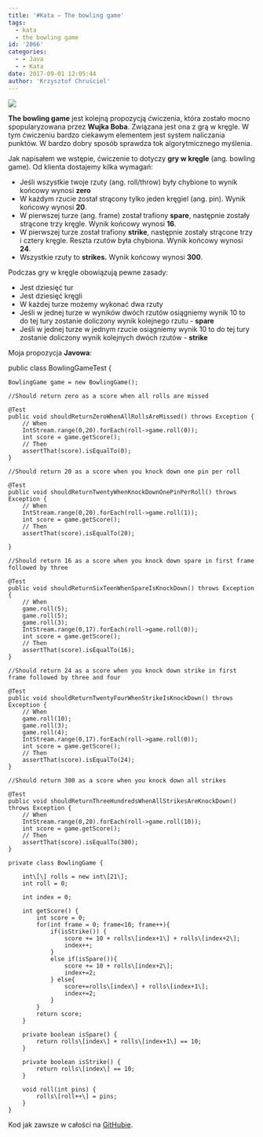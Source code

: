```yaml
---
title: '#Kata – The bowling game'
tags:
  - kata
  - the bowling game
id: '2066'
categories:
  - - Java
  - - Kata
date: 2017-09-01 12:05:44
author: 'Krzysztof Chruściel'
---
```


[![](http://codecouple.pl/wp-content/uploads/2017/08/katas.png)](http://codecouple.pl/wp-content/uploads/2017/08/katas.png)

**The bowling game** jest kolejną propozycją ćwiczenia, która zostało mocno spopularyzowana przez **Wujka Boba**. Związana jest ona z grą w kręgle. W tym ćwiczeniu bardzo ciekawym elementem jest system naliczania punktów. W bardzo dobry sposób sprawdza tok algorytmicznego myślenia.
<!-- more -->
Jak napisałem we wstępie, ćwiczenie to dotyczy **gry w kręgle** (ang. bowling game). Od klienta dostajemy kilka wymagań:

*   Jeśli wszystkie twoje rzuty (ang. roll/throw) były chybione to wynik końcowy wynosi **zero**
*   W każdym rzucie został strącony tylko jeden kręgiel (ang. pin). Wynik końcowy wynosi **20**.
*   W pierwszej turze (ang. frame) został trafiony **spare**, następnie zostały strącone trzy kręgle. Wynik końcowy wynosi **16**.
*   W pierwszej turze został trafiony **strike**, następnie zostały strącone trzy i cztery kręgle. Reszta rzutów była chybiona. Wynik końcowy wynosi **24**.
*   Wszystkie rzuty to **strikes.** Wynik końcowy wynosi **300**.

Podczas gry w kręgle obowiązują pewne zasady:

*   Jest dziesięć tur
*   Jest dziesięć kręgli
*   W każdej turze możemy wykonać dwa rzuty
*   Jeśli w jednej turze w wyników dwóch rzutów osiągniemy wynik 10 to do tej tury zostanie doliczony wynik kolejnego rzutu - **spare**
*   Jeśli w jednej turze w jednym rzucie osiągniemy wynik 10 to do tej tury zostanie doliczony wynik kolejnych dwóch rzutów - **strike**

Moja propozycja **Javowa**:

public class BowlingGameTest {

    BowlingGame game = new BowlingGame();

    //Should return zero as a score when all rolls are missed

    @Test
    public void shouldReturnZeroWhenAllRollsAreMissed() throws Exception {
        // When
        IntStream.range(0,20).forEach(roll->game.roll(0));
        int score = game.getScore();
        // Then
        assertThat(score).isEqualTo(0);
    }

    //Should return 20 as a score when you knock down one pin per roll

    @Test
    public void shouldReturnTwentyWhenKnockDownOnePinPerRoll() throws Exception {
        // When
        IntStream.range(0,20).forEach(roll->game.roll(1));
        int score = game.getScore();
        // Then
        assertThat(score).isEqualTo(20);

    }

    //Should return 16 as a score when you knock down spare in first frame followed by three

    @Test
    public void shouldReturnSixTeenWhenSpareIsKnockDown() throws Exception {
        // When
        game.roll(5);
        game.roll(5);
        game.roll(3);
        IntStream.range(0,17).forEach(roll->game.roll(0));
        int score = game.getScore();
        // Then
        assertThat(score).isEqualTo(16);
    }

    //Should return 24 as a score when you knock down strike in first frame followed by three and four

    @Test
    public void shouldReturnTwentyFourWhenStrikeIsKnockDown() throws Exception {
        // When
        game.roll(10);
        game.roll(3);
        game.roll(4);
        IntStream.range(0,17).forEach(roll->game.roll(0));
        int score = game.getScore();
        // Then
        assertThat(score).isEqualTo(24);
    }

    //Should return 300 as a score when you knock down all strikes

    @Test
    public void shouldReturnThreeHundredsWhenAllStrikesAreKnockDown() throws Exception {
        // When
        IntStream.range(0,20).forEach(roll->game.roll(10));
        int score = game.getScore();
        // Then
        assertThat(score).isEqualTo(300);
    }

    private class BowlingGame {

        int\[\] rolls = new int\[21\];
        int roll = 0;

        int index = 0;

        int getScore() {
            int score = 0;
            for(int frame = 0; frame<10; frame++){
                if(isStrike()) { 
                    score += 10 + rolls\[index+1\] + rolls\[index+2\];
                    index++;
                }
                else if(isSpare()){ 
                    score += 10 + rolls\[index+2\];
                    index+=2;
                } else{
                    score+=rolls\[index\] + rolls\[index+1\];
                    index+=2;
                }
            }
            return score;
        }

        private boolean isSpare() {
            return rolls\[index\] + rolls\[index+1\] == 10;
        }

        private boolean isStrike() {
            return rolls\[index\] == 10;
        }

        void roll(int pins) {
            rolls\[roll++\] = pins;
        }
    }

Kod jak zawsze w całości na [GitHubie](https://github.com/kchrusciel/Katas).